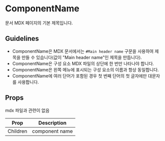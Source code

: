 # ComponentName

문서 MDX 페이지의 기본 제목입니다.

## Guidelines
- ComponentName은 MDX 문서에서는 `#Main header name` 구문을 사용하여 제목을 만들 수 있습니다(값이 "Main header name"인 제목을 만듭니다).
- ComponentName은 구성 요소 MDX 파일의 상단에 한 번만 나타나야 합니다.
- ComponentName은 왼쪽 메뉴에 표시되는 구성 요소의 이름과 항상 동일합니다.
- ComponentName에 여러 단어가 포함된 경우 첫 번째 단어의 첫 글자에만 대문자를 사용합니다.

## Props

mdx 파일과 관련이 없음

| Prop     | Description    |
| -------- | -------------- |
| Children | component name |
